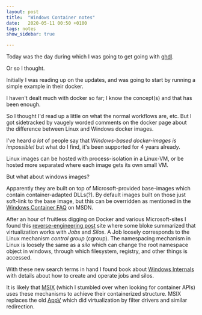 ```yaml
---
layout: post
title:  "Windows Container notes"
date:   2020-05-11 00:50 +0100
tags: notes
show_sidebar: true

---
```


Today was the day during which I was going to get going with [ghdl](https://github.com/ghdl/ghdl-yosys-plugin).

Or so I thought.

Initially I was reading up on the updates, and was going to start by running a simple example in their docker.

I haven't dealt much with docker so far; I know the concept(s) and that has been enough.

So I thought I'd read up a little on what the normal workflows are, etc.
But I got sidetracked by vaugely worded comments on the docker page about the difference between Linux and Windows docker images.

I've heard _a lot_ of people say that _Windows-based docker-images is impossible!_ but what do I find, it's been supported for 4 years already.

Linux images can be hosted with process-isolation in a Linux-VM, or be hosted more separated where each image gets its own small VM.

But what about windows images?

Apparently they are built on top of Microsoft-provided base-images which contain container-adapted DLLs(?).
 By default images built on those just soft-link to the base image, but this can be overridden as mentioned in the [Windows Container FAQ][win-container-faq] on MSDN.

After an hour of fruitless digging on Docker and various Microsoft-sites I found this [reverse-engineering post][bloke] site where some bloke summarized
 that virtualization works with _Jobs_ and _Silos_. A Job loosely corresponds to the Linux mechanism _control group_ (cgroup).
The namespacing mechanism in Linux is loosely the same as a _silo_ which can change the root namespace object in windows,
 through which filesystem, registry, and other things is accessed.

With these new search terms in hand I found book about [Windows Internals][book] with details about how to create and operate jobs and silos.

It is likely that [MSIX][MSIX] (which I stumbled over when looking for container APIs) uses these mechanisms to achieve their containerized structure.
MSIX replaces the old [AppV][appv] which did virtualization by filter drivers and similar redirection.


[win-container-faq]: https://docs.microsoft.com/en-us/virtualization/windowscontainers/about/faq
[bloke]: https://unit42.paloaltonetworks.com/what-i-learned-from-reverse-engineering-windows-containers/
[book]: https://books.google.se/books?id=y83LDgAAQBAJ&lpg=PT299&ots=kHeyLyLsgE&dq=create%20silo%20application%20win32&pg=PT310#v=onepage&q=create%20silo%20application%20win32&f=false
[MSIX]: https://docs.microsoft.com/en-us//windows/msix/overview?view=winrt-18362
[appv]: https://www.tmurgent.com/TmBlog/?p=2489